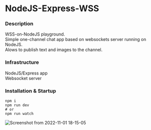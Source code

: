 # NodeJS-Express-WSS

### Description

WSS-on-NodeJS playground. <br>
Simple one-channel chat app based on websockets server running on NodeJS. <br>
Alows to publish text and images to the channel. <br>

### Infrastructure

NodeJS/Express app <br>
Websocket server <br>

### Installation & Startup

```
npm i
npm run dev 
# or
npm run watch
```


![Screenshot from 2022-11-01 18-15-05](https://user-images.githubusercontent.com/27147054/199285804-b8ad38e8-b54a-4b63-b614-c7a75ba16f73.png)
